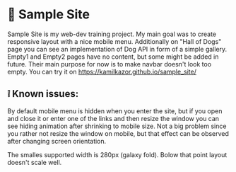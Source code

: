 # :evergreen_tree: Sample Site
Sample Site is my web-dev training project. My main goal was to create responsive layout with a nice mobile menu. Additionally on "Hall of Dogs" page you can see an implementation of Dog API in form of a simple gallery. Empty1 and Empty2 pages have no content, but some might be added in future. Their main purpose for now is to make navbar doesn't look too empty.  You can try it on https://kamilkazor.github.io/sample_site/

## ❕ Known issues:
By default mobile menu is hidden when you enter the site, but if you open and close it or enter one of the links and then resize the window you can see hiding animation after shrinking to mobile size. Not a big problem since you rather not resize the window on mobile, but that effect can be observed after changing screen orientation.

The smalles supported width is 280px (galaxy fold). Bolow that point layout doesn't scale well.  
